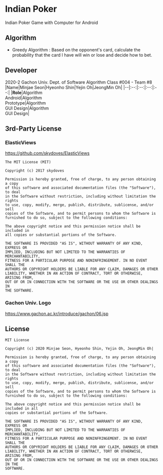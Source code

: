 # Indian Poker
Indian Poker Game with Computer for Android

## Algorithm 
 * Greedy Algorithm : Based on the opponent's card, calculate the probability that the card I have will win or lose and decide how to bet.

## Developer
2020-2 Gachon Univ. Dept. of Software Algorithm Class #004 - Team #8
|Name|Minjae Seon|Hyeonho Shin|Yejin Oh|JeongMin Oh|
|--|:--:|:--:|:--:|:--:|
|**Role**|Algorithm<br>Android|Algorithm<br>Prototype|Algorithm<br>GUI Design|Algorithm<br>GUI Design|

## 3rd-Party License

### ElasticViews
https://github.com/skydoves/ElasticViews
```
The MIT License (MIT)

Copyright (c) 2017 skydoves

Permission is hereby granted, free of charge, to any person obtaining a copy
of this software and associated documentation files (the "Software"), to deal
in the Software without restriction, including without limitation the rights
to use, copy, modify, merge, publish, distribute, sublicense, and/or sell
copies of the Software, and to permit persons to whom the Software is
furnished to do so, subject to the following conditions:

The above copyright notice and this permission notice shall be included in
all copies or substantial portions of the Software.

THE SOFTWARE IS PROVIDED "AS IS", WITHOUT WARRANTY OF ANY KIND, EXPRESS OR
IMPLIED, INCLUDING BUT NOT LIMITED TO THE WARRANTIES OF MERCHANTABILITY,
FITNESS FOR A PARTICULAR PURPOSE AND NONINFRINGEMENT. IN NO EVENT SHALL THE
AUTHORS OR COPYRIGHT HOLDERS BE LIABLE FOR ANY CLAIM, DAMAGES OR OTHER
LIABILITY, WHETHER IN AN ACTION OF CONTRACT, TORT OR OTHERWISE, ARISING FROM,
OUT OF OR IN CONNECTION WITH THE SOFTWARE OR THE USE OR OTHER DEALINGS IN
THE SOFTWARE.
```

### Gachon Univ. Logo
https://www.gachon.ac.kr/introduce/gachon/06.jsp

## License
```
MIT License

Copyright (c) 2020 Minjae Seon, Hyeonho Shin, Yejin Oh, JeongMin Oh|

Permission is hereby granted, free of charge, to any person obtaining a copy
of this software and associated documentation files (the "Software"), to deal
in the Software without restriction, including without limitation the rights
to use, copy, modify, merge, publish, distribute, sublicense, and/or sell
copies of the Software, and to permit persons to whom the Software is
furnished to do so, subject to the following conditions:

The above copyright notice and this permission notice shall be included in all
copies or substantial portions of the Software.

THE SOFTWARE IS PROVIDED "AS IS", WITHOUT WARRANTY OF ANY KIND, EXPRESS OR
IMPLIED, INCLUDING BUT NOT LIMITED TO THE WARRANTIES OF MERCHANTABILITY,
FITNESS FOR A PARTICULAR PURPOSE AND NONINFRINGEMENT. IN NO EVENT SHALL THE
AUTHORS OR COPYRIGHT HOLDERS BE LIABLE FOR ANY CLAIM, DAMAGES OR OTHER
LIABILITY, WHETHER IN AN ACTION OF CONTRACT, TORT OR OTHERWISE, ARISING FROM,
OUT OF OR IN CONNECTION WITH THE SOFTWARE OR THE USE OR OTHER DEALINGS IN THE
SOFTWARE.
```

